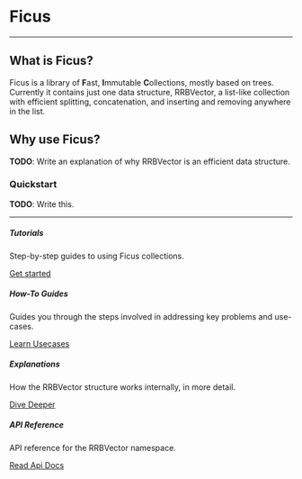 # Ficus

---

## What is Ficus?

Ficus is a library of **F**ast, **I**mmutable **C**ollections, mostly based on trees.
Currently it contains just one data structure, RRBVector, a list-like collection with efficient
splitting, concatenation, and inserting and removing anywhere in the list.

## Why use Ficus?

<!-- The PersistentVector class in FSharpx.Collections is efficient at adding and removing items at the
end of the list, but inserting or removing an item in the middle of the list is an O(N) operation.
The RRBVector data structure (short for Relaxed Radix-Balanced Vector) can insert and remove items
in the middle of the list in O(log<sub>32</sub>&nbsp;N) time, which is effectively constant time since
log<sub>32</sub>&nbsp;N&nbsp;&#x2264;&nbsp;7 for all N&nbsp;&#x2264;&nbsp;2<sup>32</sup>. Splitting
an RRBVector into two lists, and concatenating two RRBVectors into a single list, are also
O(log<sub>32</sub>&nbsp;N) operations. **TODO**: Explain how this allows for parallel processing by
splitting the list into as many equal-sized parts as you have CPU cores. -->

**TODO**: Write an explanation of why RRBVector is an efficient data structure.

### Quickstart

**TODO**: Write this.

<!-- Something like:

- Install NuGet package
- Open RRBVector namespace
- let x = RRBVector.ofList [1;2;3]
- x |> RRBVector.map (fun x -> x * 2)  // produces [2;4;6]
-->

---

<div class="row row-cols-1 row-cols-md-2">
  <div class="col mb-4">
    <div class="card h-100">
      <div class="card-body">
        <h5 class="card-title">Tutorials</h5>
        <p class="card-text">Step-by-step guides to using Ficus collections.</p>
      </div>
      <div class="card-footer text-right   border-top-0">
        <a href="{{siteBaseUrl}}/Tutorials/Getting_Started.html" class="btn btn-primary">Get started</a>
      </div>
    </div>
  </div>
  <div class="col mb-4">
    <div class="card h-100">
      <div class="card-body">
        <h5 class="card-title">How-To Guides</h5>
        <p class="card-text">Guides you through the steps involved in addressing key problems and use-cases. </p>
      </div>
      <div class="card-footer text-right   border-top-0">
        <a href="{{siteBaseUrl}}/How_Tos/Doing_A_Thing.html" class="btn btn-primary">Learn Usecases</a>
      </div>
    </div>
  </div>
  <div class="col mb-4 mb-md-0">
    <div class="card h-100">
      <div class="card-body">
        <h5 class="card-title">Explanations</h5>
        <p class="card-text">How the RRBVector structure works internally, in more detail.</p>
      </div>
      <div class="card-footer text-right   border-top-0">
        <a href="{{siteBaseUrl}}/Explanations/Background.html" class="btn btn-primary">Dive Deeper</a>
      </div>
    </div>
  </div>
  <div class="col">
    <div class="card h-100">
      <div class="card-body">
        <h5 class="card-title">API Reference</h5>
        <p class="card-text">API reference for the RRBVector namespace.</p>
      </div>
      <div class="card-footer text-right   border-top-0">
        <a href="{{siteBaseUrl}}/Api_Reference/Ficus/Ficus.html" class="btn btn-primary">Read Api Docs</a>
      </div>
    </div>
  </div>
</div>
